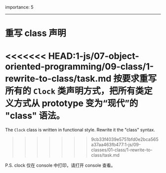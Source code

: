 importance: 5

---

# 重写 class 声明

<<<<<<< HEAD:1-js/07-object-oriented-programming/09-class/1-rewrite-to-class/task.md
按要求重写所有的 `Clock` 类声明方式，把所有类定义方式从 prototype 变为“现代”的 "class" 语法。
=======
The `Clock` class is written in functional style. Rewrite it the "class" syntax.
>>>>>>> 9cb33f4039e5751bfd0e2bca565a37aa463fb477:1-js/09-classes/01-class/1-rewrite-to-class/task.md

P.S. clock 仅在 console 中打印，请打开 console 查看。
